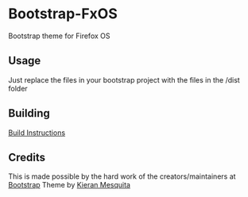 # Bootstrap-FxOS
Bootstrap theme for Firefox OS

## Usage
Just replace the files in your bootstrap project with the files in the /dist folder

## Building
[Build Instructions]

## Credits
This is made possible by the hard work of the creators/maintainers at [Bootstrap]
Theme by [Kieran Mesquita]

[Bootstrap]: <http://getbootstrap.com>
[Build Instructions]: <https://github.com/twbs/bootstrap>
[Kieran Mesquita]: <http://kmesquita.com>